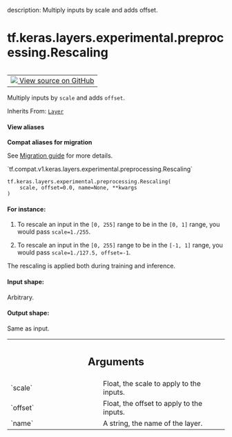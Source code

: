 description: Multiply inputs by scale and adds offset.

<div itemscope itemtype="http://developers.google.com/ReferenceObject">
<meta itemprop="name" content="tf.keras.layers.experimental.preprocessing.Rescaling" />
<meta itemprop="path" content="Stable" />
<meta itemprop="property" content="__init__"/>
<meta itemprop="property" content="__new__"/>
</div>

# tf.keras.layers.experimental.preprocessing.Rescaling

<!-- Insert buttons and diff -->

<table class="tfo-notebook-buttons tfo-api nocontent" align="left">
<td>
  <a target="_blank" href="https://github.com/tensorflow/tensorflow/blob/r2.3/tensorflow/python/keras/layers/preprocessing/image_preprocessing.py#L295-L340">
    <img src="https://www.tensorflow.org/images/GitHub-Mark-32px.png" />
    View source on GitHub
  </a>
</td>
</table>



Multiply inputs by `scale` and adds `offset`.

Inherits From: [`Layer`](../../../../../tf/keras/layers/Layer.md)

<section class="expandable">
  <h4 class="showalways">View aliases</h4>
  <p>
<b>Compat aliases for migration</b>
<p>See
<a href="https://www.tensorflow.org/guide/migrate">Migration guide</a> for
more details.</p>
<p>`tf.compat.v1.keras.layers.experimental.preprocessing.Rescaling`</p>
</p>
</section>

<pre class="devsite-click-to-copy prettyprint lang-py tfo-signature-link">
<code>tf.keras.layers.experimental.preprocessing.Rescaling(
    scale, offset=0.0, name=None, **kwargs
)
</code></pre>



<!-- Placeholder for "Used in" -->


#### For instance:



1. To rescale an input in the `[0, 255]` range
to be in the `[0, 1]` range, you would pass `scale=1./255`.

2. To rescale an input in the `[0, 255]` range to be in the `[-1, 1]` range,
you would pass `scale=1./127.5, offset=-1`.

The rescaling is applied both during training and inference.

#### Input shape:

Arbitrary.



#### Output shape:

Same as input.



<!-- Tabular view -->
 <table class="responsive fixed orange">
<colgroup><col width="214px"><col></colgroup>
<tr><th colspan="2"><h2 class="add-link">Arguments</h2></th></tr>

<tr>
<td>
`scale`
</td>
<td>
Float, the scale to apply to the inputs.
</td>
</tr><tr>
<td>
`offset`
</td>
<td>
Float, the offset to apply to the inputs.
</td>
</tr><tr>
<td>
`name`
</td>
<td>
A string, the name of the layer.
</td>
</tr>
</table>



